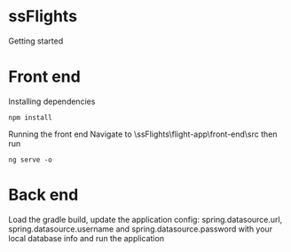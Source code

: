 # ssFlights
Getting started

# Front end
Installing dependencies
``` 
npm install
```
Running the front end
Navigate to \ssFlights\flight-app\front-end\src then run 
```
ng serve -o
```

# Back end
Load the gradle build, update the application config: spring.datasource.url, spring.datasource.username and spring.datasource.password with your local database info and run the application




